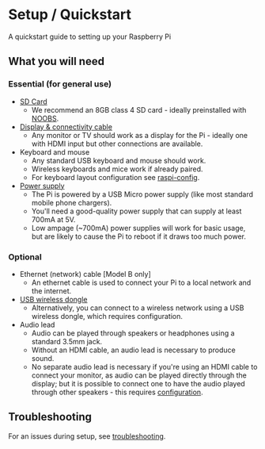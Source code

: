 # Setup / Quickstart

A quickstart guide to setting up your Raspberry Pi

## What you will need

### Essential (for general use)

- [SD Card](../installation/sd-cards.md)
    - We recommend an 8GB class 4 SD card - ideally preinstalled with [NOOBS](../installation/noobs.md).
- [Display & connectivity cable](monitor-connection.md)
    - Any monitor or TV should work as a display for the Pi - ideally one with HDMI input but other connections are available.
- Keyboard and mouse
    - Any standard USB keyboard and mouse should work.
    - Wireless keyboards and mice work if already paired.
    - For keyboard layout configuration see [raspi-config](../configuration/raspi-config.md).
- [Power supply](../hardware/raspberrypi/power.md)
    - The Pi is powered by a USB Micro power supply (like most standard mobile phone chargers).
    - You'll need a good-quality power supply that can supply at least 700mA at 5V.
    - Low ampage (~700mA) power supplies will work for basic usage, but are likely to cause the Pi to reboot if it draws too much power.

### Optional

- Ethernet (network) cable [Model B only]
    - An ethernet cable is used to connect your Pi to a local network and the internet.
- [USB wireless dongle](../configuration/wireless/README.md)
    - Alternatively, you can connect to a wireless network using a USB wireless dongle, which requires configuration.
- Audio lead
    - Audio can be played through speakers or headphones using a standard 3.5mm jack.
    - Without an HDMI cable, an audio lead is necessary to produce sound.
    - No separate audio lead is necessary if you're using an HDMI cable to connect your monitor, as audio can be played directly through the display; but it is possible to connect one to have the audio played through other speakers - this requires [configuration](../configuration/audio-config.md).

## Troubleshooting

For an issues during setup, see [troubleshooting](../troubleshooting/README.md).
